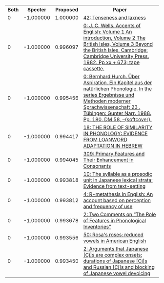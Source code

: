 <html><table><tr>
<th>Both</th>
<th>Specter</th>
<th>Proposed</th>
<th>Paper</th>
</tr>
<tr>
<td>0</td>
<td>-1.000000</td>
<td>1.000000</td>
<td><a href="https://www.semanticscholar.org/paper/9ed7a879d6d1ee0fd543c04b598ecef62815ced6">42: Tenseness and laxness</a></td>
</tr>
<tr>
<td>0</td>
<td>-1.000000</td>
<td>0.996097</td>
<td><a href="https://www.semanticscholar.org/paper/bba75d8b8a3783f6c0a5ce461e473312d65c0505">0: J. C. Wells. Accents of English: Volume 1 An introduction, Volume 2 The British Isles, Volume 3 Beyond the British Isles. Cambridge: Cambridge University Press. 1982. Pp xx + 673; tape cassette.</a></td>
</tr>
<tr>
<td>0</td>
<td>-1.000000</td>
<td>0.995456</td>
<td><a href="https://www.semanticscholar.org/paper/59a66e8d3ca9b250026c6805917754fffc000bbd">0: Bernhard Hurch. Über Aspiration. Ein Kapitel aus der natürlichen Phonologie. In the series Ergebnisse und Methoden moderner Sprachwissenschaft 23 . Tübingen: Gunter Narr. 1988. Pp. 180. DM 58, –(softcover).</a></td>
</tr>
<tr>
<td>0</td>
<td>-1.000000</td>
<td>0.994417</td>
<td><a href="https://www.semanticscholar.org/paper/8cda2c59a1eff1983cfbb6c4bb0c77bc138a4e9f">18: THE ROLE OF SIMILARITY IN PHONOLOGY: EVIDENCE FROM LOANWORD ADAPTATION IN HEBREW</a></td>
</tr>
<tr>
<td>0</td>
<td>-1.000000</td>
<td>0.994045</td>
<td><a href="https://www.semanticscholar.org/paper/bdc7fb32e3aa900b02b9a79083960e99184c1cc6">309: Primary Features and Their Enhancement in Consonants</a></td>
</tr>
<tr>
<td>0</td>
<td>-1.000000</td>
<td>0.993818</td>
<td><a href="https://www.semanticscholar.org/paper/d4d342363808c0fa3c005bf44229934ec73794fb">10: The syllable as a prosodic unit in Japanese lexical strata: Evidence from text-setting</a></td>
</tr>
<tr>
<td>0</td>
<td>-1.000000</td>
<td>0.993812</td>
<td><a href="https://www.semanticscholar.org/paper/f303bdc4db778c372a08f1b1e99969534dc06292">4: R-metathesis in English: An account based on perception and frequency of use</a></td>
</tr>
<tr>
<td>0</td>
<td>-1.000000</td>
<td>0.993678</td>
<td><a href="https://www.semanticscholar.org/paper/295ccee6b445c9c7b83494959d06595afbdee61d">2: Two Comments on “The Role of Features in Phonological Inventories”</a></td>
</tr>
<tr>
<td>0</td>
<td>-1.000000</td>
<td>0.993556</td>
<td><a href="https://www.semanticscholar.org/paper/fbc8d5a1d483be87ff0adb073949737b1a82cbbc">50: Rosa's roses: reduced vowels in American English</a></td>
</tr>
<tr>
<td>0</td>
<td>-1.000000</td>
<td>0.993450</td>
<td><a href="https://www.semanticscholar.org/paper/ef75e4174f7b28c080e638122b054c40eae867f6">2: Arguments that Japanese [Cj]s are complex onsets: durations of Japanese [Cj]s and Russian [Cj]s and blocking of Japanese vowel devoicing</a></td>
</tr>
</table></html>
